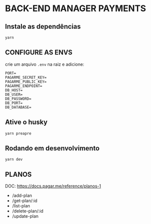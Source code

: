 # BACK-END MANAGER PAYMENTS

## Instale as dependências

```
yarn
```

## CONFIGURE AS ENVS

crie um arquivo `.env` na raiz e adicione:

```
PORT=
PAGARME_SECRET_KEY=
PAGARME_PUBLIC_KEY=
PAGARME_ENDPOINT=
DB_HOST=
DB_USER=
DB_PASSWORD=
DB_PORT=
DB_DATABASE=
```

## Ative o husky

```
yarn preapre
```

## Rodando em desenvolvimento

```
yarn dev
```

## PLANOS

DOC: https://docs.pagar.me/reference/planos-1

- /add-plan
- /get-plan/:id
- /list-plan
- /delete-plan/:id
- /update-plan
